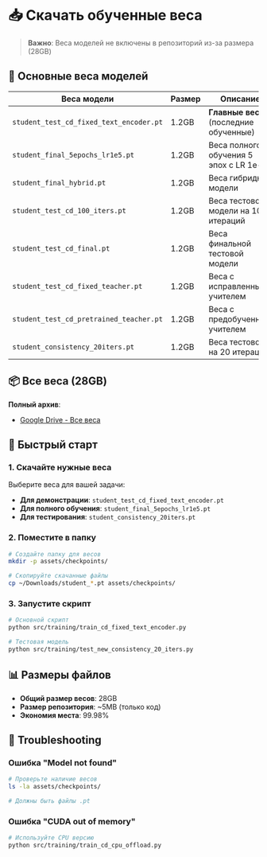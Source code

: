 # 📥 Скачать обученные веса

> **Важно**: Веса моделей не включены в репозиторий из-за размера (28GB)

## 🎯 Основные веса моделей

| Веса модели | Размер | Описание | Ссылка |
|-------------|--------|----------|--------|
| `student_test_cd_fixed_text_encoder.pt` | 1.2GB | **Главные веса** (последние обученные) | [Google Drive](https://drive.google.com/drive/folders/1UIpo6Ac-UimM03qLn6Ty6g4D56GRo21d?usp=sharing) |
| `student_final_5epochs_lr1e5.pt` | 1.2GB | Веса полного обучения 5 эпох с LR 1e-5 | [Google Drive](https://drive.google.com/drive/folders/1UIpo6Ac-UimM03qLn6Ty6g4D56GRo21d?usp=sharing) |
| `student_final_hybrid.pt` | 1.2GB | Веса гибридной модели | [Google Drive](https://drive.google.com/drive/folders/1UIpo6Ac-UimM03qLn6Ty6g4D56GRo21d?usp=sharing) |
| `student_test_cd_100_iters.pt` | 1.2GB | Веса тестовой модели на 100 итераций | [Google Drive](https://drive.google.com/drive/folders/1UIpo6Ac-UimM03qLn6Ty6g4D56GRo21d?usp=sharing) |
| `student_test_cd_final.pt` | 1.2GB | Веса финальной тестовой модели | [Google Drive](https://drive.google.com/drive/folders/1UIpo6Ac-UimM03qLn6Ty6g4D56GRo21d?usp=sharing) |
| `student_test_cd_fixed_teacher.pt` | 1.2GB | Веса с исправленным учителем | [Google Drive](https://drive.google.com/drive/folders/1UIpo6Ac-UimM03qLn6Ty6g4D56GRo21d?usp=sharing) |
| `student_test_cd_pretrained_teacher.pt` | 1.2GB | Веса с предобученным учителем | [Google Drive](https://drive.google.com/drive/folders/1UIpo6Ac-UimM03qLn6Ty6g4D56GRo21d?usp=sharing) |
| `student_consistency_20iters.pt` | 1.2GB | Веса тестовой на 20 итераций | [Google Drive](https://drive.google.com/drive/folders/1UIpo6Ac-UimM03qLn6Ty6g4D56GRo21d?usp=sharing) |

## 📦 Все веса (28GB)

**Полный архив**: 
- [Google Drive - Все веса](https://drive.google.com/drive/folders/1UIpo6Ac-UimM03qLn6Ty6g4D56GRo21d?usp=sharing)

## 🚀 Быстрый старт

### 1. Скачайте нужные веса
Выберите веса для вашей задачи:
- **Для демонстрации**: `student_test_cd_fixed_text_encoder.pt`
- **Для полного обучения**: `student_final_5epochs_lr1e5.pt`
- **Для тестирования**: `student_consistency_20iters.pt`

### 2. Поместите в папку
```bash
# Создайте папку для весов
mkdir -p assets/checkpoints/

# Скопируйте скачанные файлы
cp ~/Downloads/student_*.pt assets/checkpoints/
```

### 3. Запустите скрипт
```bash
# Основной скрипт
python src/training/train_cd_fixed_text_encoder.py

# Тестовая модель
python src/training/test_new_consistency_20_iters.py
```

## 📊 Размеры файлов

- **Общий размер весов**: 28GB
- **Размер репозитория**: ~5MB (только код)
- **Экономия места**: 99.98%

## 🔧 Troubleshooting

### Ошибка "Model not found"
```bash
# Проверьте наличие весов
ls -la assets/checkpoints/

# Должны быть файлы .pt
```

### Ошибка "CUDA out of memory"
```bash
# Используйте CPU версию
python src/training/train_cd_cpu_offload.py
```
